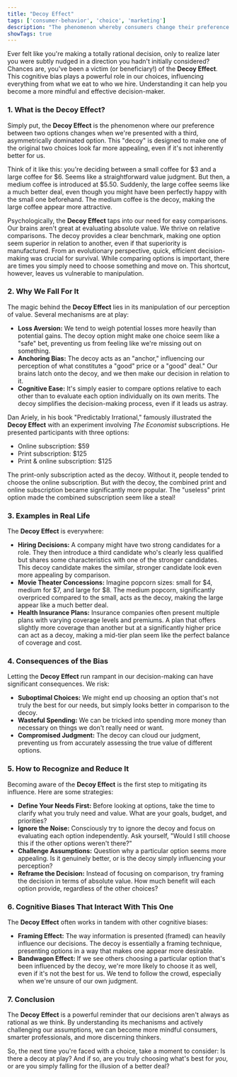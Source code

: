 ```yaml
---
title: "Decoy Effect"
tags: ['consumer-behavior', 'choice', 'marketing']
description: "The phenomenon whereby consumers change their preference between two options when presented with a third option that is asymmetrically dominated."
showTags: true
---
```



Ever felt like you're making a totally rational decision, only to realize later you were subtly nudged in a direction you hadn't initially considered? Chances are, you've been a victim (or beneficiary!) of the **Decoy Effect**. This cognitive bias plays a powerful role in our choices, influencing everything from what we eat to who we hire. Understanding it can help you become a more mindful and effective decision-maker.

### 1. What is the Decoy Effect?

Simply put, the **Decoy Effect** is the phenomenon where our preference between two options changes when we're presented with a third, asymmetrically dominated option. This "decoy" is designed to make one of the original two choices look far more appealing, even if it's not inherently better for us.

Think of it like this: you're deciding between a small coffee for $3 and a large coffee for $6. Seems like a straightforward value judgment. But then, a medium coffee is introduced at $5.50. Suddenly, the large coffee seems like a much better deal, even though you might have been perfectly happy with the small one beforehand. The medium coffee is the decoy, making the large coffee appear more attractive.

Psychologically, the **Decoy Effect** taps into our need for easy comparisons. Our brains aren't great at evaluating absolute value. We thrive on relative comparisons. The decoy provides a clear benchmark, making one option seem superior in relation to another, even if that superiority is manufactured. From an evolutionary perspective, quick, efficient decision-making was crucial for survival. While comparing options is important, there are times you simply need to choose something and move on. This shortcut, however, leaves us vulnerable to manipulation.

### 2. Why We Fall For It

The magic behind the **Decoy Effect** lies in its manipulation of our perception of value. Several mechanisms are at play:

*   **Loss Aversion:** We tend to weigh potential losses more heavily than potential gains. The decoy option might make one choice seem like a "safe" bet, preventing us from feeling like we're missing out on something.
*   **Anchoring Bias:** The decoy acts as an "anchor," influencing our perception of what constitutes a "good" price or a "good" deal." Our brains latch onto the decoy, and we then make our decision in relation to it.
*   **Cognitive Ease:** It's simply easier to compare options relative to each other than to evaluate each option individually on its own merits. The decoy simplifies the decision-making process, even if it leads us astray.

Dan Ariely, in his book "Predictably Irrational," famously illustrated the **Decoy Effect** with an experiment involving *The Economist* subscriptions. He presented participants with three options:

*   Online subscription: $59
*   Print subscription: $125
*   Print & online subscription: $125

The print-only subscription acted as the decoy. Without it, people tended to choose the online subscription. But *with* the decoy, the combined print and online subscription became significantly more popular. The "useless" print option made the combined subscription seem like a steal!

### 3. Examples in Real Life

The **Decoy Effect** is everywhere:

*   **Hiring Decisions:** A company might have two strong candidates for a role. They then introduce a third candidate who's clearly less qualified but shares some characteristics with one of the stronger candidates. This decoy candidate makes the similar, stronger candidate look even more appealing by comparison.
*   **Movie Theater Concessions:** Imagine popcorn sizes: small for $4, medium for $7, and large for $8. The medium popcorn, significantly overpriced compared to the small, acts as the decoy, making the large appear like a much better deal.
*   **Health Insurance Plans:** Insurance companies often present multiple plans with varying coverage levels and premiums. A plan that offers slightly more coverage than another but at a significantly higher price can act as a decoy, making a mid-tier plan seem like the perfect balance of coverage and cost.

### 4. Consequences of the Bias

Letting the **Decoy Effect** run rampant in our decision-making can have significant consequences. We risk:

*   **Suboptimal Choices:** We might end up choosing an option that's not truly the best for our needs, but simply looks better in comparison to the decoy.
*   **Wasteful Spending:** We can be tricked into spending more money than necessary on things we don't really need or want.
*   **Compromised Judgment:** The decoy can cloud our judgment, preventing us from accurately assessing the true value of different options.

### 5. How to Recognize and Reduce It

Becoming aware of the **Decoy Effect** is the first step to mitigating its influence. Here are some strategies:

*   **Define Your Needs First:** Before looking at options, take the time to clarify what you truly need and value. What are your goals, budget, and priorities?
*   **Ignore the Noise:** Consciously try to ignore the decoy and focus on evaluating each option independently. Ask yourself, "Would I still choose this if the other options weren't there?"
*   **Challenge Assumptions:** Question why a particular option seems more appealing. Is it genuinely better, or is the decoy simply influencing your perception?
*   **Reframe the Decision:** Instead of focusing on comparison, try framing the decision in terms of absolute value. How much benefit will each option provide, regardless of the other choices?

### 6. Cognitive Biases That Interact With This One

The **Decoy Effect** often works in tandem with other cognitive biases:

*   **Framing Effect:** The way information is presented (framed) can heavily influence our decisions. The decoy is essentially a framing technique, presenting options in a way that makes one appear more desirable.
*   **Bandwagon Effect:** If we see others choosing a particular option that's been influenced by the decoy, we're more likely to choose it as well, even if it's not the best for us. We tend to follow the crowd, especially when we're unsure of our own judgment.

### 7. Conclusion

The **Decoy Effect** is a powerful reminder that our decisions aren't always as rational as we think. By understanding its mechanisms and actively challenging our assumptions, we can become more mindful consumers, smarter professionals, and more discerning thinkers.

So, the next time you're faced with a choice, take a moment to consider: Is there a decoy at play? And if so, are you truly choosing what's best for *you*, or are you simply falling for the illusion of a better deal?

